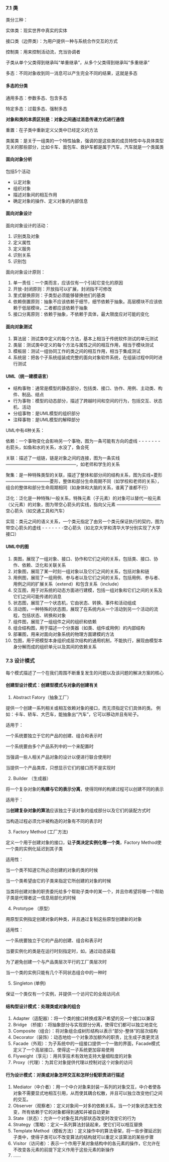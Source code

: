  ### 7.1 类
类分三种：

实体类：现实世界中真实的实体

接口类（边界类）：为用户提供一种与系统合作交互的方式

控制类：用来控制活动流，充当协调者

子类从单个父类得到继承叫“单重继承”，从多个父类得到继承叫“多重继承”

多态：不同对象收到同一消息可以产生完全不同的结果，这就是多态

#### 多态的分类
通用多态：参数多态、包含多态  

特定多态：过载多态、强制多态  

**对象和类的本质区别是：对象之间通过消息传递方式进行通信**

重置：在子类中重新定义父类中已经定义的方法

类属类：是关于一组类的一个特性抽象，强调的是这些类的成员特性中与具体类型无关的那些部分，比如卡车、面包车、救护车都是属于汽车，汽车就是一个类属类

#### 面向对象分析
包括5个活动
* 认定对象
* 组织对象
* 描述对象间的相互作用
* 确定对象的操作、定义对象的内部信息

#### 面向对象设计
面向对象设计的活动：  
1. 识别类及对象
2. 定义属性
3. 定义服务
4. 识别关系
5. 识别包

面向对象设计原则：  
1. 单一责任：一个类而言，应该仅有一个引起它变化的原因
2. 开放-封闭原则：开放指可以扩展，封闭指不可修改
3. 里式替换原则：子类型必须能够替换他们的基类
4. 依赖倒置原则：抽象不应该依赖于细节，细节依赖于抽象。高层模块不应该依赖于低层模块，二者都应该依赖于抽象
5. 接口分离原则：依赖于抽象，不依赖于具体，最大限度应对可能的变化

#### 面向对象测试
1. 算法层：测试类中定义的每个方法，基本上相当于传统软件测试的单元测试
2. 类层：测试类中定义的每个方法与属性之间的相互作用，相当于模块测试
3. 模板层：测试一组协同工作的类之间的相互作用，相当于集成测试
4. 系统层：把各个子系统组装成完整的面向对象软件系统，在组装过程中同时进行测试

#### UML（统一建模语言）

* 结构事物：通常是模型的静态部分，包括类、接口、协作、用例、主动类、构件、制品、结点
* 行为事物：模型的动态部分，描述了跨越时间和空间的行为，包括交互、状态机、活动
* 分组事物：是UML模型的组织部分
* 注释事物：是UML模型的解释部分

UML中有4种关系：

依赖：一个事物变化会影响另一个事物，图为一条可能有方向的虚线 - - - - - - - 右箭头，如鱼和水的关系，水没了，鱼会死

关联：描述了一组链，链是对象之间的连接，图为一条实线 ————————————————，如老师和学生的关系

聚集：是一种特殊类型的关联，描述了整体和部分间的结构关系，图为实线+菱形 ——————————菱形，整体和部分生命周期不同（如学校和老师的关系），组合的整体和部分生命周期相同（如身体和大脑的关系，谁离了谁都不行）    

泛化：泛化是一种特殊/一般关系，特殊元素（子元素）的对象可以替代一般元素（父元素）的对象，图为带空心箭头的实线，指向父元素 ——————————空心箭头（如交通工具和汽车）

实现：类元之间的语义关系，一个类元指定了由另一个类元保证执行的契约，图为带空心箭头的虚线 - - - - - - -空心箭头（如北京大学和清华大学分别实现了大学接口）

#### UML中的图
1. 类图，展现了一组对象、接口、协作和它们之间的关系，包括类、接口、协作、依赖、泛化和关联关系  
2. 对象图，展现了某一时刻一组对象以及它们之间的关系，包括对象和链  
3. 用例图，展现了一组用例、参与者以及它们之间的关系，包括用例、参与者、用例之间的扩展关系（extend）和包含关系（include）  
4. 交互图，用于对系统的动态方面进行建模，包括一组对象和它们之间的关系及它们之间可能传递的消息  
5. 状态图，展现了一个状态机，它由状态、转换、事件和活动组成  
6. 活动图，一种特殊的状态图，展现了在系统内从一个活动到另一个活动的流程，包括状态、转换和对象  
7. 组件图，展现了一组组件之间的组织和依赖
8. 组合结构图，用于描述一个分类器（如类、组件或用例）的内部结构  
9. 部署图，用来对面向对象系统的物理方面建模的方法  
10. 包图，用于把模型本身组织成层次结构的通用机制，不能执行，展现由模型本身分解而成的组织单元以及其间的依赖关系  

### 7.3 设计模式

每个模式描述了一个在我们周围不断重复发生的问题以及该问题的解决方案的核心

#### 创建型设计模式：创建型模式与对象的创建有关

1. Abstract Fatory（抽象工厂）

提供一个创建一系列相关或相互依赖对象的接口，而无须指定它们具体的类。
例如：卡车、轿车、大巴车，能抽象出“汽车”，它可以移动并且有轮子。

适用于：

一个系统要独立于它的产品的创建、组合和表示时

一个系统要由多个产品系列中的一个来配置时

当强调一些人相关产品对象的设计以便进行联合使用时

当提供一个产品类库，只想显示它们的接口而不是实现时

2. Builder （生成器）

将一个复杂对象的**构建与它的表示分离**，使得同样的构建过程可以创建不同的表示

适用于：

当**创建复杂对象的算法**应该独立于该对象的组成部分以及它们的装配方式时

当构造过程必须允许被构造的对象有不同的表示时

3. Factory Method (工厂方法)

定义一个用于创建对象的接口，**让子类决定实例化哪一个类**，Factory Method使一个类的实例化延迟到其子类

适用性：

当一个类不知道它所必须创建的对象的类的时候

当一个类希望由它的子类来指定它所创建的对象的时候

当类将创建对象的职责委托给多个帮助子类中的某一个，并且你希望将哪一个帮助子类是代理者这一信息局部化的时候

4. Prototype （原型）

用原型实例指定创建对象的种类，并且通过复制这些原型创建新的对象

适用性：

一个系统要独立于它的产品的创建、组合和表示时

当要实例化的类是在运行时刻指定时，如，通过动态装载

为了避免创建一个与产品类层次平行的工厂类层次时

当一个类的实例只能有几个不同状态组合中的一种时

5. Singleton (单例)

保证一个类仅有一个实例，并提供一个访问它的全局访问点

#### 结构型设计模式：处理类或对象的组合

1. Adapter（适配器）：将一个类的接口转换成客户希望的另一个接口以兼容
2. Bridge （桥接）：将抽象部分与实现部分分离，使得它们都可以独立地变化
3. Composite（组合）：将对象组合成树形结构以表示“部分-整体”的层次结构
4. Decorator（装饰）：动态地给一个对象添加额外的职责，比生成子类更灵活
5. Facade（外观）：为子系统中的一组接口提供一个一致的界面，Facade模式定义了一个高层接口，使得这一子系统更加容易使用
6. Flyweight（享元）：用共享技术有效地支持大量细粒度的对象
7. Proxy（代理）：为其它对象提供代理以控制对这个对象的访问

#### 行为设计模式：对类或对象怎样交互和怎样分配职责进行描述

1. Mediator（中介者）：用一个中介对象来封装一系列的对象交互，中介者使各对象不需要显式地相互引用，从而使其耦合松散，并且可以独立改变他们之间的交互。
2. Observer（观察者）：定义对象间一对多的依赖关系，当一个对象状态发生改变，所有依赖于它的对象都得到通知并被自动更新
3. State（状态）：允许一个对象在其内部状态改变时改变它的行为
4. Strategy（策略）：定义一系列算法封装起来，使它们可以相互替换
5. Template Method（模板方法）：定义操作中的算法骨架，将一些步骤延迟到子类中，使得子类可以不改变算法的结构就可以重定义该算法的某些步骤
6. Visitor（访问者）：表示一个作用于某对象结构中的各元素的操作，它允许在不改变各元素的前提下定义作用于这些元素的新操作
7. ……

